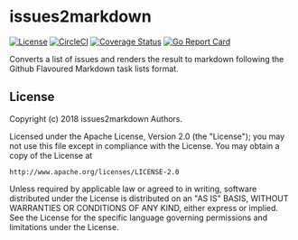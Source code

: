 # issues2markdown

[![License][License-Image]][License-Url]
[![CircleCI](https://circleci.com/gh/issues2markdown/issues2markdown.svg?style=svg)](https://circleci.com/gh/issues2markdown/issues2markdown)
[![Coverage Status](https://coveralls.io/repos/github/issues2markdown/issues2markdown/badge.svg?branch=master)](https://coveralls.io/github/issues2markdown/issues2markdown?branch=master)
[![Go Report Card](https://goreportcard.com/badge/github.com/issues2markdown/issues2markdown)](https://goreportcard.com/report/github.com/issues2markdown/issues2markdown)

Converts a list of issues and renders the result to markdown following the Github Flavoured Markdown task lists format.

## License

Copyright (c) 2018 issues2markdown Authors.

Licensed under the Apache License, Version 2.0 (the "License");
you may not use this file except in compliance with the License.
You may obtain a copy of the License at

    http://www.apache.org/licenses/LICENSE-2.0

Unless required by applicable law or agreed to in writing, software
distributed under the License is distributed on an "AS IS" BASIS,
WITHOUT WARRANTIES OR CONDITIONS OF ANY KIND, either express or implied.
See the License for the specific language governing permissions and
limitations under the License.

[License-Url]: http://opensource.org/licenses/Apache
[License-Image]: https://img.shields.io/badge/License-Apache-blue.svg
